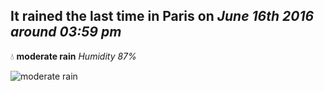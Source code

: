 ## It rained the last time in Paris on *June 16th 2016 around 03:59 pm*
💧  **moderate rain** *Humidity 87%*

![moderate rain](http://openweathermap.org/img/w/10d.png)

